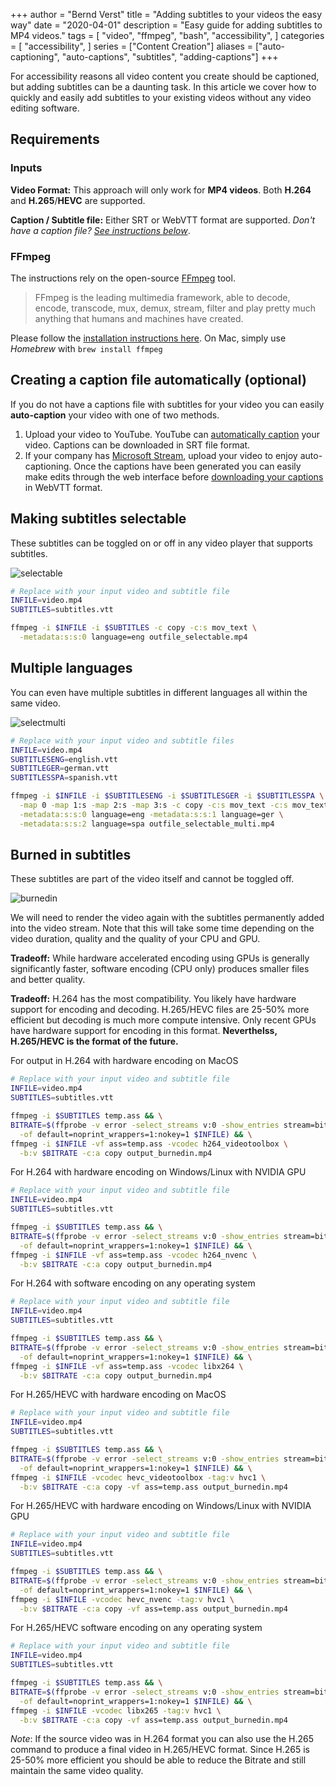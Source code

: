 +++
author = "Bernd Verst"
title = "Adding subtitles to your videos the easy way"
date = "2020-04-01"
description = "Easy guide for adding subtitles to MP4 videos."
tags = [
    "video",
    "ffmpeg",
    "bash",
    "accessibility",
]
categories = [
    "accessibility",
]
series = ["Content Creation"]
aliases = ["auto-captioning", "auto-captions", "subtitles", "adding-captions"]
+++

For accessibility reasons all video content you create should be captioned, but adding subtitles can be a daunting task. In this article we cover how to quickly and easily add subtitles to your existing videos without any video editing software.
<!--more-->

## Requirements

### Inputs
**Video Format:** This approach will only work for **MP4 videos**. Both **H.264** and **H.265**/**HEVC** are supported.

**Caption / Subtitle file:** Either SRT or WebVTT format are supported. *Don't have a caption file? [See instructions below](#creating-a-caption-file-automatically-optional)*.

### FFmpeg

The instructions rely on the open-source [FFmpeg](https://www.ffmpeg.org/) tool.
> FFmpeg is the leading multimedia framework, able to decode, encode, transcode, mux, demux, stream, filter and play pretty much anything that humans and machines have created.

Please follow the [installation instructions here](http://ffmpeg.org/download.html).
On Mac, simply use *Homebrew* with `brew install ffmpeg`

## Creating a caption file automatically (optional)

If you do not have a captions file with subtitles for your video you can easily **auto-caption** your video with one of two methods.

1. Upload your video to YouTube. YouTube can [automatically caption](https://support.google.com/youtube/answer/6373554) your video. Captions can be downloaded in SRT file format.
2. If your company has [Microsoft Stream](https://docs.microsoft.com/stream/overview?WT.mc_id=bernddev-blog-beverst), upload your video to enjoy auto-captioning. Once the captions have been generated you can easily make edits through the web interface before [downloading your captions](https://docs.microsoft.com/stream/portal-add-subtitles-captions#download-subtitles-or-captions?WT.mc_id=bernddev-blog-beverst) in WebVTT format.

## Making subtitles selectable

These subtitles can be toggled on or off in any video player that supports subtitles.

![selectable](/img/captions/selectable-subtitles.jpg)


```bash
# Replace with your input video and subtitle file
INFILE=video.mp4
SUBTITLES=subtitles.vtt

ffmpeg -i $INFILE -i $SUBTITLES -c copy -c:s mov_text \
  -metadata:s:s:0 language=eng outfile_selectable.mp4
```


## Multiple languages

You can even have multiple subtitles in different languages all within the same video.

![selectmulti](/img/captions/multi-lingual-subtitles.jpg)


```bash
# Replace with your input video and subtitle files
INFILE=video.mp4
SUBTITLESENG=english.vtt
SUBTITLEGER=german.vtt
SUBTITLESSPA=spanish.vtt

ffmpeg -i $INFILE -i $SUBTITLESENG -i $SUBTITLESGER -i $SUBTITLESSPA \
  -map 0 -map 1:s -map 2:s -map 3:s -c copy -c:s mov_text -c:s mov_text c:s mov_text \
  -metadata:s:s:0 language=eng -metadata:s:s:1 language=ger \
  -metadata:s:s:2 language=spa outfile_selectable_multi.mp4
```


## Burned in subtitles

These subtitles are part of the video itself and cannot be toggled off.

![burnedin](/img/captions/burnedin-subtitles.jpg)


We will need to render the video again with the subtitles permanently added into the video stream. Note that this will take some time depending on the video duration, quality and the quality of your CPU and GPU.

**Tradeoff:** While hardware accelerated encoding using GPUs is generally significantly faster, software encoding (CPU only) produces smaller files and better quality.

**Tradeoff:** H.264 has the most compatibility. You likely have hardware support for encoding and decoding. H.265/HEVC files are 25-50% more efficient but decoding is much more compute intensive. Only recent GPUs have hardware support for encoding in this format. **Neverthelss, H.265/HEVC is the format of the future.**

For output in H.264 with hardware encoding on MacOS
```bash
# Replace with your input video and subtitle file
INFILE=video.mp4
SUBTITLES=subtitles.vtt

ffmpeg -i $SUBTITLES temp.ass && \
BITRATE=$(ffprobe -v error -select_streams v:0 -show_entries stream=bit_rate \
  -of default=noprint_wrappers=1:nokey=1 $INFILE) && \
ffmpeg -i $INFILE -vf ass=temp.ass -vcodec h264_videotoolbox \
  -b:v $BITRATE -c:a copy output_burnedin.mp4
```

For H.264 with hardware encoding on Windows/Linux with NVIDIA GPU
```bash
# Replace with your input video and subtitle file
INFILE=video.mp4
SUBTITLES=subtitles.vtt

ffmpeg -i $SUBTITLES temp.ass && \
BITRATE=$(ffprobe -v error -select_streams v:0 -show_entries stream=bit_rate \
  -of default=noprint_wrappers=1:nokey=1 $INFILE) && \
ffmpeg -i $INFILE -vf ass=temp.ass -vcodec h264_nvenc \
  -b:v $BITRATE -c:a copy output_burnedin.mp4
```

For H.264 with software encoding on any operating system
```bash
# Replace with your input video and subtitle file
INFILE=video.mp4
SUBTITLES=subtitles.vtt

ffmpeg -i $SUBTITLES temp.ass && \
BITRATE=$(ffprobe -v error -select_streams v:0 -show_entries stream=bit_rate \
  -of default=noprint_wrappers=1:nokey=1 $INFILE) && \
ffmpeg -i $INFILE -vf ass=temp.ass -vcodec libx264 \
  -b:v $BITRATE -c:a copy output_burnedin.mp4
```

For H.265/HEVC with hardware encoding on MacOS
```bash
# Replace with your input video and subtitle file
INFILE=video.mp4
SUBTITLES=subtitles.vtt

ffmpeg -i $SUBTITLES temp.ass && \
BITRATE=$(ffprobe -v error -select_streams v:0 -show_entries stream=bit_rate \
  -of default=noprint_wrappers=1:nokey=1 $INFILE) && \
ffmpeg -i $INFILE -vcodec hevc_videotoolbox -tag:v hvc1 \
  -b:v $BITRATE -c:a copy -vf ass=temp.ass output_burnedin.mp4
```

For H.265/HEVC with hardware encoding on Windows/Linux with NVIDIA GPU
```bash
# Replace with your input video and subtitle file
INFILE=video.mp4
SUBTITLES=subtitles.vtt

ffmpeg -i $SUBTITLES temp.ass && \
BITRATE=$(ffprobe -v error -select_streams v:0 -show_entries stream=bit_rate \
  -of default=noprint_wrappers=1:nokey=1 $INFILE) && \
ffmpeg -i $INFILE -vcodec hevc_nvenc -tag:v hvc1 \
  -b:v $BITRATE -c:a copy -vf ass=temp.ass output_burnedin.mp4
```

For H.265/HEVC software encoding on any operating system
```bash
# Replace with your input video and subtitle file
INFILE=video.mp4
SUBTITLES=subtitles.vtt

ffmpeg -i $SUBTITLES temp.ass && \
BITRATE=$(ffprobe -v error -select_streams v:0 -show_entries stream=bit_rate \
  -of default=noprint_wrappers=1:nokey=1 $INFILE) && \
ffmpeg -i $INFILE -vcodec libx265 -tag:v hvc1 \
  -b:v $BITRATE -c:a copy -vf ass=temp.ass output_burnedin.mp4
```


*Note*: If the source video was in H.264 format you can also use the H.265 command to produce a final video in H.265/HEVC format. Since H.265 is 25-50% more efficient you should be able to reduce the Bitrate and still maintain the same video quality.
